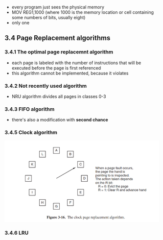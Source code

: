 - every program just sees the physical memory
- MOV REG1,1000 (where 1000 is the memory location or cell containing some numbers of bits, usually eight)
- only one 

## 3.4 Page Replacement algorithms

### 3.4.1 The optimal page replacemnt algorithm
- each page is labeled with the number of instructions that will be executed before the page is first referenced
- this algorithm cannot be implemented, because it violates 

### 3.4.2 Not recently used algorithm
- NRU algorithm divides all pages in classes 0-3

### 3.4.3 FIFO algorithm
- there's also a modification with **second chance**

### 3.4.5 Clock algorithm
![alt text](img/3-16.png "Title")

### 3.4.6 LRU
